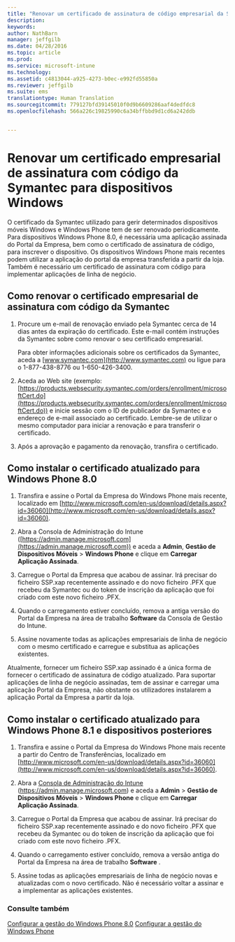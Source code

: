 ```yaml
---
title: "Renovar um certificado de assinatura de código empresarial da Symantec para utilizar com o Microsoft Intune | Microsoft Intune"
description: 
keywords: 
author: NathBarn
manager: jeffgilb
ms.date: 04/28/2016
ms.topic: article
ms.prod: 
ms.service: microsoft-intune
ms.technology: 
ms.assetid: c4813044-a925-4273-b0ec-e992fd55850a
ms.reviewer: jeffgilb
ms.suite: ems
translationtype: Human Translation
ms.sourcegitcommit: 779127bfd39145010f0d9b6609286aaf4dedfdc8
ms.openlocfilehash: 566a226c19825990c6a34bffbbd9d1cd6a242ddb


---
```


# Renovar um certificado empresarial de assinatura com código da Symantec para dispositivos Windows

O certificado da Symantec utilizado para gerir determinados dispositivos móveis Windows e Windows Phone tem de ser renovado periodicamente. Para dispositivos Windows Phone 8.0, é necessária uma aplicação assinada do Portal da Empresa, bem como o certificado de assinatura de código, para inscrever o dispositivo. Os dispositivos Windows Phone mais recentes podem utilizar a aplicação do portal da empresa transferida a partir da loja. Também é necessário um certificado de assinatura com código para implementar aplicações de linha de negócio.

## Como renovar o certificado empresarial de assinatura com código da Symantec

1.  Procure um e-mail de renovação enviado pela Symantec cerca de 14 dias antes da expiração do certificado. Este e-mail contém instruções da Symantec sobre como renovar o seu certificado empresarial.

    Para obter informações adicionais sobre os certificados da Symantec, aceda a [www.symantec.com](http://www.symantec.com) ou ligue para o 1-877-438-8776 ou 1-650-426-3400.

2.  Aceda ao Web site (exemplo: [https://products.websecurity.symantec.com/orders/enrollment/microsoftCert.do](https://products.websecurity.symantec.com/orders/enrollment/microsoftCert.do)) e inicie sessão com o ID de publicador da Symantec e o endereço de e-mail associado ao certificado. Lembre-se de utilizar o mesmo computador para iniciar a renovação e para transferir o certificado.

3.  Após a aprovação e pagamento da renovação, transfira o certificado.

## Como instalar o certificado atualizado para Windows Phone 8.0

1.  Transfira e assine o Portal da Empresa do Windows Phone mais recente, localizado em [http://www.microsoft.com/en-us/download/details.aspx?id=36060](http://www.microsoft.com/en-us/download/details.aspx?id=36060).

2.  Abra a Consola de Administração do Intune ([https://admin.manage.microsoft.com](https://admin.manage.microsoft.com)) e aceda a **Admin**, **Gestão de Dispositivos Móveis** &gt; **Windows Phone** e clique em **Carregar Aplicação Assinada**.

3.  Carregue o Portal da Empresa que acabou de assinar. Irá precisar do ficheiro SSP.xap recentemente assinado e do novo ficheiro .PFX que recebeu da Symantec ou do token de inscrição da aplicação que foi criado com este novo ficheiro .PFX.

4.  Quando o carregamento estiver concluído, remova a antiga versão do Portal da Empresa na área de trabalho **Software** da Consola de Gestão do Intune.

5.  Assine novamente todas as aplicações empresariais de linha de negócio com o mesmo certificado e carregue e substitua as aplicações existentes.

Atualmente, fornecer um ficheiro SSP.xap assinado é a única forma de fornecer o certificado de assinatura de código atualizado. Para suportar aplicações de linha de negócio assinadas, tem de assinar e carregar uma aplicação Portal da Empresa, não obstante os utilizadores instalarem a aplicação Portal da Empresa a partir da loja.

## Como instalar o certificado atualizado para Windows Phone 8.1 e dispositivos posteriores

1.  Transfira e assine o Portal da Empresa do Windows Phone mais recente a partir do Centro de Transferências, localizado em [http://www.microsoft.com/en-us/download/details.aspx?id=36060](http://www.microsoft.com/en-us/download/details.aspx?id=36060).

2.  Abra a [Consola de Administração do Intune](https://admin.manage.microsoft.com) (https://admin.manage.microsoft.com) e aceda a **Admin** &gt; **Gestão de Dispositivos Móveis** &gt; **Windows Phone** e clique em **Carregar Aplicação Assinada**.

3.  Carregue o Portal da Empresa que acabou de assinar. Irá precisar do ficheiro SSP.xap recentemente assinado e do novo ficheiro .PFX que recebeu da Symantec ou do token de inscrição da aplicação que foi criado com este novo ficheiro .PFX.

4.  Quando o carregamento estiver concluído, remova a versão antiga do Portal da Empresa na área de trabalho **Software**  .

5.  Assine todas as aplicações empresariais de linha de negócio novas e atualizadas com o novo certificado. Não é necessário voltar a assinar e a implementar as aplicações existentes.


### Consulte também
[Configurar a gestão do Windows Phone 8.0](set-up-windows-phone-8.0-management-with-microsoft-intune.md)
[Configurar a gestão do Windows Phone](set-up-windows-phone-management-with-microsoft-intune.md)



<!--HONumber=Jun16_HO4-->


